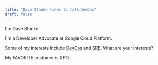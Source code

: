```yaml
---
title: "Dave Stanke likes to talk DevOps"
draft: false
---
```


I'm Dave Stanke. 

I'm a Developer Advocate at Google Cloud Platform.

Some of my interests include [DevOps](https://cloud.google.com/devops/) and [SRE](https://google.com/sre). What are your interests?

My FAVORITE customer is XPO.

